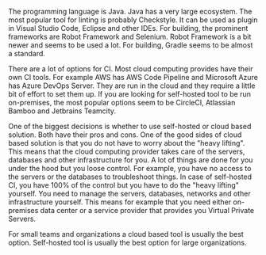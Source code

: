 The programming language is Java. Java has a very large ecosystem. The most popular tool for linting is probably Checkstyle. It can be used as plugin in Visual Studio Code, Eclipse and other IDEs. For building, the prominent frameworks are Robot Framework and Selenium. Robot Framework is a bit newer and seems to be used a lot. For building, Gradle seems to be almost a standard.

There are a lot of options for CI. Most cloud computing provides have their own CI tools. For example AWS has AWS Code Pipeline and Microsoft Azure has Azure DevOps Server. They are run in the cloud and they require a little bit of effort to set them up. If you are looking for self-hosted tool to be run on-premises, the most popular options seem to be CircleCI, Atlassian Bamboo and Jetbrains Teamcity.

One of the biggest decisions is whether to use self-hosted or cloud based solution. Both have their pros and cons. One of the good sides of cloud based solution is that you do not have to worry about the "heavy lifting". This means that the cloud computing provider takes care of the servers, databases and other infrastructure for you. A lot of things are done for you under the hood but you loose control. For example, you have no access to the servers or the databases to troubleshoot things. In case of self-hosted CI, you have 100% of the control but you have to do the "heavy lifting" yourself. You need to manage the servers, databases, networks and other infrastructure yourself. This means for example that you need either on-premises data center or a service provider that provides you Virtual Private Servers.

For small teams and organizations a cloud based tool is usually the best option. Self-hosted tool is usually the best option for large organizations.